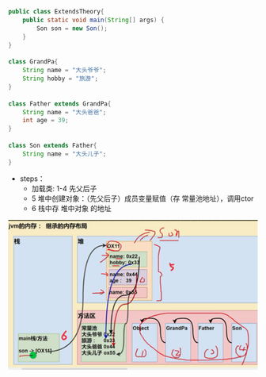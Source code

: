 ```java
public class ExtendsTheory{
    public static void main(String[] args) {
        Son son = new Son(); 
    }
}

class GrandPa{
    String name = "大头爷爷";
    String hobby = "旅游";
}

class Father extends GrandPa{
    String name = "大头爸爸";
    int age = 39;
}

class Son extends Father{
    String name = "大头儿子";
}
```

+ steps：
    + 加载类: 1-4 先父后子
    + 5 堆中创建对象：（先父后子）成员变量赋值（存 常量池地址），调用ctor
    + 6 栈中存 堆中对象 的地址
    
![](img_mem.png)

